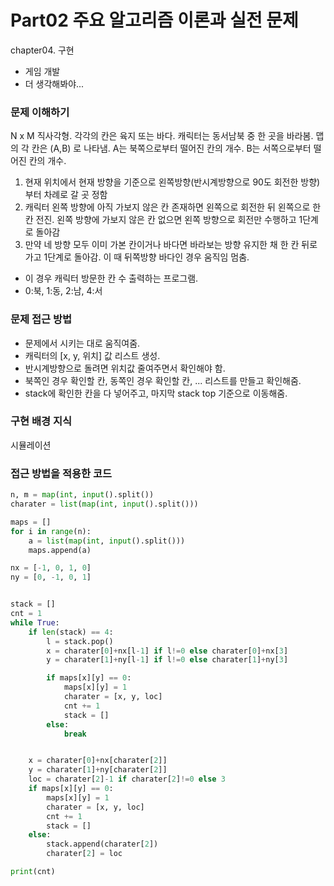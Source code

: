 # Part02 주요 알고리즘 이론과 실전 문제
chapter04. 구현
- 게임 개발
- 더 생각해봐야...

### 문제 이해하기
N x M 직사각형. 각각의 칸은 육지 또는 바다. 캐릭터는 동서남북 중 한 곳을 바라봄. 맵의 각 칸은 (A,B) 로 나타냄. A는 북쪽으로부터 떨어진 칸의 개수. B는 서쪽으로부터 떨어진 칸의 개수.
1. 현재 위치에서 현재 방향을 기준으로 왼쪽방향(반시계방향으로 90도 회전한 방향)부터 차례로 갈 곳 정함
2. 캐릭터 왼쪽 방향에 아직 가보지 않은 칸 존재하면 왼쪽으로 회전한 뒤 왼쪽으로 한 칸 전진. 왼쪽 방향에 가보지 않은 칸 없으면 왼쪽 방향으로 회전만 수행하고 1단계로 돌아감
3. 만약 네 방향 모두 이미 가본 칸이거나 바다면 바라보는 방향 유지한 채 한 칸 뒤로 가고 1단계로 돌아감. 이 때 뒤쪽방향 바다인 경우 움직임 멈춤.
- 이 경우 캐릭터 방문한 칸 수 출력하는 프로그램.
- 0:북, 1:동, 2:남, 4:서
### 문제 접근 방법
- 문제에서 시키는 대로 움직여줌.
- 캐릭터의 [x, y, 위치] 값 리스트 생성.
- 반시계방향으로 돌려면 위치값 줄여주면서 확인해야 함.
- 북쪽인 경우 확인할 칸, 동쪽인 경우 확인할 칸, ... 리스트를 만들고 확인해줌.
- stack에 확인한 칸을 다 넣어주고, 마지막 stack top 기준으로 이동해줌.


### 구현 배경 지식
시뮬레이션

### 접근 방법을 적용한 코드
```python
n, m = map(int, input().split())
charater = list(map(int, input().split()))

maps = []
for i in range(n):
    a = list(map(int, input().split()))
    maps.append(a)

nx = [-1, 0, 1, 0]
ny = [0, -1, 0, 1]


stack = []
cnt = 1
while True:
    if len(stack) == 4:
        l = stack.pop()
        x = charater[0]+nx[l-1] if l!=0 else charater[0]+nx[3]
        y = charater[1]+ny[l-1] if l!=0 else charater[1]+ny[3]

        if maps[x][y] == 0:
            maps[x][y] = 1
            charater = [x, y, loc]
            cnt += 1
            stack = []
        else:
            break


    x = charater[0]+nx[charater[2]]
    y = charater[1]+ny[charater[2]]
    loc = charater[2]-1 if charater[2]!=0 else 3
    if maps[x][y] == 0:
        maps[x][y] = 1
        charater = [x, y, loc]
        cnt += 1
        stack = []
    else:
        stack.append(charater[2])
        charater[2] = loc

print(cnt)
```

